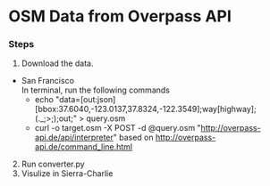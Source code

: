 # OSM Data from Overpass API

### Steps
1.  Download the data.  
* San Francisco  
In terminal, run the following commands
    - echo "data=[out:json][bbox:37.6040,-123.0137,37.8324,-122.3549];way[highway];(._;>;);out;" > query.osm
    - curl -o target.osm -X POST -d @query.osm "http://overpass-api.de/api/interpreter"
based on http://overpass-api.de/command_line.html
2. Run converter.py
3. Visulize in Sierra-Charlie